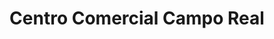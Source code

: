 ---
title: "Centro Comercial Campo Real"
url: /san-rafael/centro-comercial-campo-real/
shop: centro comercial
---